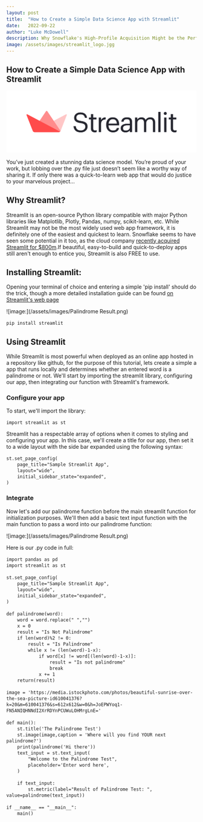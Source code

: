 ```yaml
---
layout: post
title:  "How to Create a Simple Data Science App with Streamlit"
date:   2022-09-22
author: "Luke McDowell"
description: Why Snowflake's High-Profile Acquisition Might be the Perfect Place to Deploy your Project.
image: /assets/images/streamlit_logo.jgg
---
```


## How to Create a Simple Data Science App with Streamlit

![image:](/assets/images/streamlit_logo.png)

You’ve just created a stunning data science model. You’re proud of your work, but lobbing over the .py file just doesn’t seem like a worthy way of sharing it. If only there was a quick-to-learn web app that would do justice to your marvelous project... 



## Why Streamlit?
Streamlit is an open-source Python library compatible with major Python libraries like Matplotlib, Plotly, Pandas, numpy, scikit-learn, etc. While Streamlit may not be the most widely used web app framework, it is definitely one of the easiest and quickest to learn. Snowflake seems to have seen some potential in it too, as the cloud company [recently acquired Streamlit for $800m](https://techcrunch.com/2022/03/02/snowflake-acquires-streamlit-for-800m-to-help-customers-build-data-based-apps/).If beautiful, easy-to-build and quick-to-deploy apps still aren't enough to entice you, Streamlit is also FREE to use.



## Installing Streamlit:


Opening your terminal of choice and entering a simple 'pip install' should do the trick, though a more detailed installation guide can be found [on Streamlit's web page](https://docs.streamlit.io/library/get-started/installation#install-streamlit-on-windows)
  
![image:](/assets/images/Palindrome Result.png) 
```
pip install streamlit
```

  
  
## Using Streamlit


While Streamlit is most powerful when deployed as an online app hosted in a repository like github, for the purpose of this tutorial, lets create a simple a app that runs locally and determines whether an entered word is a palindrome or not.  We'll start by importing the streamlit library, configuring our app, then integrating our function with Streamlit's framework.




### Configure your app

To start, we'll import the library:
```
import streamlit as st  
```


Streamlit has a respectable array of options when it comes to styling and configuring your app. In this case, we'll create a title for our app, then set it to a wide layout with the side bar expanded using the following syntax: 
```
st.set_page_config(
    page_title="Sample Streamlit App",
    layout="wide",
    initial_sidebar_state="expanded",
)
```


### Integrate 

Now let's add our palindrome function before the main streamlit function for initialization purposes. We'll then add a basic text input function with the main function to pass a word into our palindrome function:


![image:](/assets/images/Palindrome Result.png)


Here is our .py code in full:
```
import pandas as pd
import streamlit as st

st.set_page_config(
    page_title="Sample Streamlit App",
    layout="wide",
    initial_sidebar_state="expanded",
)

def palindrome(word):
    word = word.replace(" ","")
    x = 0
    result = "Is Not Palindrome"
    if len(word)%2 != 0:
        result = "Is Palindrome"
        while x != (len(word)-1-x):
            if word[x] != word[(len(word)-1-x)]:
                result = "Is not palindrome"
                break
            x += 1          
    return(result)

image = 'https://media.istockphoto.com/photos/beautiful-sunrise-over-the-sea-picture-id610041376?k=20&m=610041376&s=612x612&w=0&h=JoEPWYoq1-FN5ANIQHNNdI2XrRDYnPCUWuLOHMrgLnE='

def main():
    st.title('The Palindrome Test')
    st.image(image,caption = 'Where will you find YOUR next palindrome?')
    print(palindrome('Hi there'))
    text_input = st.text_input(
        "Welcome to the Palindrome Test",
        placeholder='Enter word here',
    )

    if text_input:
        st.metric(label="Result of Palindrome Test: ", value=palindrome(text_input))   
    
if __name__ == "__main__":
    main()
```    

